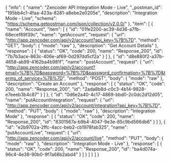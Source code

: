 {
  "info": {
    "name": "Zencoder API Integration Mode - Live",
    "_postman_id": "195bb4c1-4faa-423a-8281-a8ebe2e0205e",
    "description": "Integration Mode - Live",
    "schema": "https://schema.getpostman.com/json/collection/v2.0.0/"
  },
  "item": [
    {
      "name": "Account",
      "item": [
        {
          "id": "01fe2200-ac39-4d36-a7fb-68ecef89f39c",
          "name": "getAccount",
          "request": {
            "url": "http://app.zencoder.com/api/v2/account?api_key=%7B%7D",
            "method": "GET",
            "body": {
              "mode": "raw"
            },
            "description": "Get Account Details"
          },
          "response": [
            {
              "status": "OK",
              "code": 200,
              "name": "Response_200",
              "id": "7b7b3ace-863c-406e-af69-0d297dd5cf2a"
            }
          ]
        },
        {
          "id": "d8e880f2-a37b-4658-ab99-4162ba4b981f",
          "name": "postAccount",
          "request": {
            "url": "http://app.zencoder.com/api/v2/account?email=%7B%7D&password=%7B%7D&password_confirmation=%7B%7D&terms_of_service=%7B%7D",
            "method": "POST",
            "body": {
              "mode": "raw"
            },
            "description": "Create an Account"
          },
          "response": [
            {
              "status": "OK",
              "code": 200,
              "name": "Response_200",
              "id": "2ada8b8d-c0c3-4b14-9828-e7eeeb3b4c87"
            }
          ]
        },
        {
          "id": "0d6e2a40-4c17-4869-bbd0-2c0dc2d12d05",
          "name": "putAccountIntegration",
          "request": {
            "url": "http://app.zencoder.com/api/v2/account/integration?api_key=%7B%7D",
            "method": "PUT",
            "body": {
              "mode": "raw"
            },
            "description": "Integration Mode"
          },
          "response": [
            {
              "status": "OK",
              "code": 200,
              "name": "Response_200",
              "id": "8301567a-b9b4-4047-9e3e-85c9bd566db6"
            }
          ]
        },
        {
          "id": "e2b9702a-2ffc-4acc-beb2-cb1978fab325",
          "name": "putAccountLive",
          "request": {
            "url": "http://app.zencoder.com/api/v2/account/live",
            "method": "PUT",
            "body": {
              "mode": "raw"
            },
            "description": "Integration Mode - Live"
          },
          "response": [
            {
              "status": "OK",
              "code": 200,
              "name": "Response_200",
              "id": "ba4d074a-96c4-4e38-90b0-9f7a68b2abd4"
            }
          ]
        }
      ]
    }
  ]
}